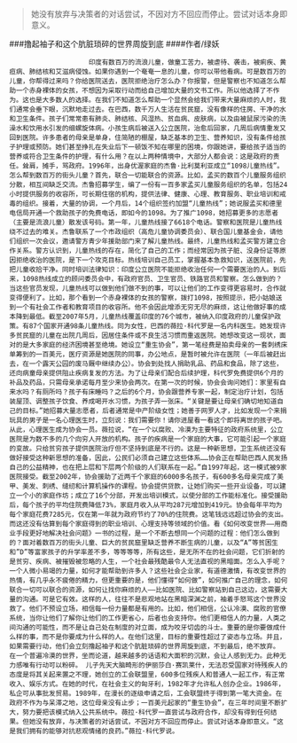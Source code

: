 > 她没有放弃与决策者的对话尝试，不因对方不回应而停止。尝试对话本身即意义。

###撸起袖子和这个肮脏琐碎的世界周旋到底
####作者/绿妖

						印度有数百万的流浪儿童，做童工苦力，被虐待、袭击，被痢疾、黄疸病、肺结核和艾滋病侵蚀。如果你遇到一个奄奄一息的儿童，你可以带他看病。可是数百万的儿童，你帮得过来吗？你给医院送去，医院拒绝治疗怎么办？你报警，但是警察也不知道怎么帮助一个赤身裸体的女孩，不想因为采取行动而给自己增加大量的文书工作。所以他选择了不作为。这也是大多数人的选择。在我们不知道怎么帮助一个显然会给我们带来大量麻烦的人时，我们通常会垂下眼，沉默地走过去。在巴西，数千万人生活在贫民窟，没有像样的住房、干净的水和卫生条件。孩子们常常患有肺炎、肺结核、风湿热、贫血病、皮肤病，以及由被鼠尿污染的洗澡水和饮用水引发的细螺旋体病。小孩生病后被送入公立医院，治愈后回家，几周后病情重发又回到医院。许多患者的母亲是单身，住简陋的棚屋，缺乏基本的卫生、营养知识，没有条件给孩子护理或预防。她们甚至挣扎在失业后下一顿饭不知在哪里的困境，你跟她讲，要给孩子适当的营养或符合卫生条件的护理，有什么用？在以上两种情境中，大部分人都会说：这是政府的责任。耸肩，摊手，骂政府。1996年，出身优渥家庭的杰鲁·比利莫利亚成立“1098儿童热线”。怎么帮到数百万的街头儿童？首先，联合一切能联合的资源。比如，孟买的数百个儿童服务组织分散，相互间缺乏交流。杰鲁招募学生，编了一份有一百多家孟买儿童服务组织的名单，包括24小时提供服务的收容所，可长期住宿的机构，提供法律、健康、心理、教育服务、职业培训和戒毒的组织。接着，大量的协调，一个月后，14个组织签约加盟“儿童热线”；她说服孟买和德里电信局开通一个救助孩子的免费电话，即如今的1098。为了推广1098，她招募更多的志愿者（主要是流浪儿童）散发该号码。第一年，儿童热线接了6618个电话。警察和医院是儿童热线绕不过去的难关。杰鲁联系了一个市政组织（高危儿童协调委员会）、联合国儿童基金会，请他们组织一次会议，邀请警方青少年援助部门来了解儿童热线。最终，儿童热线和孟买警方建立合作关系。警方认识到，儿童热线的存在，简化了自己的工作；而经常因为孩子脏、没身份证等原因拒绝收治的医院，是下一个攻克目标。热线培训自己员工，掌握基本急救知识，送医院前，先把儿童收拾干净。同时培训法律知识：印度公立医院不能拒绝收治任何一个需要医治的人。到后来，1098热线成立的顾问委员会中，有政府官员、卫生官员、铁路官员和警察。怎么做到的？当这些官员发现，儿童热线可以做到他们做不到的事，可以让他们的工作变得更容易时，合作就变得便利了。比如，那个看到一个赤身裸体的女孩的警察，拨打1098，按照提示，把小姑娘送到一个有社会工作者和教育项目的收容所。他不会因此增添无穷无尽的麻烦，这让他做好事的成本降到最低。截至2007年5月，儿童热线覆盖印度的76个城市，被纳入印度政府的儿童保护政策。有87个国家开通98条儿童热线。同为女性，巴西的薇拉·科代罗是一名内科医生。她发现许多贫民窟的儿童在出院几周后，因居住条件或不良生活习惯而重返医院。她想改变这一现状，面对的是大多家庭的经济困境甚至绝境。她设立“重生协会”，第一笔经费是拍卖母亲的一套刺绣床单筹到的一百美元，医疗资源是她医院的同事，办公地点，是暂时被允许在医院（一年后被赶出去，在一个露天公园的废马厩中继续办公）。协会到处找人捐助乳品、药品和食品，除了这些，还向病童母亲提供阻止疾病复发的方法。为了让母亲们配合后续护理，科代罗免费提供6个月的补品及药品，只需母亲承诺每月至少来协会两次。在第一次的时候，协会会询问她们：家里有自来水吗？有厕所吗？孩子有床睡吗？之后的6个月，协会跟营养专家一起，制定治疗计划，包括装屋顶、调整孩子饮食、养成喝开水习惯，为孩子弄一张床。“关键是要让母亲们确切地知道自己的目标。”她招募大量志愿者，后者通常是中产阶级女性；她善于网罗人才，比如发现一个来捐玩具的男子是一名心理医生时，立刻说：我们需要你！请你进屋看一看这个即将离世的孩子吧。从此，心理医生成为协会一员。薇拉说，“在一个以腐败、冷漠为主要特征的政府系统里，公立医院是为数不多的几个向穷人开放的机构。孩子的疾病是一个家庭的大事，它可能引起一个家庭的变故。只给贫穷孩子提供医院治疗但不坚持到底是不行的。这是一种新思想，卫生系统还没有做好接受这种新思想的准备，因此，公民们必须自己建立这些体系……协会正在帮助巴西人民发扬自己的公益精神，也在把上层和下层两个阶级的人们联系在一起。”自1997年起，这一模式被9家医院接受。截至2002年，协会援助了近两千个家庭的6000多名孩子，有600多名母亲完成了美甲、美发、刺绣、缝纫和计算机操作的课程。协会提供贷款，让她们购买一些开业设备，可以建立一个小的家庭作坊；成立了16个分部，开发出培训模式，以使分部的工作能标准化。接受援助后，每个孩子的平均住院费降低73%，家庭月收入从平均287元增加到419元。协会每年平均为每个家庭花费7285元，仅在第一年就为政府节约了70%的住院费。这笔钱远远超过协会的支出。而这还没有估算到每个家庭得到的职业培训、心理支持等领域的价值。看《如何改变世界——用商业手段更好地解决社会问题》一书的过程，是一个不断去想同一个问题的过程：他们怎么做到的？面对着数百万的街头儿童、巨大的贫民窟里缺乏营养不断生病的儿童，以及“A”等贫困生和”D”等富家孩子的升学率差不多，等等等等，所有这些，是无所不在的社会问题，它们折射的是贫穷、疾病、被摧毁被忽略的人生，一个社会最残酷最令人无法直视的黑暗面。怎么入手呢？一个人微小易竭的力量，如何才能帮助到许多人？这些社会企业家，有道德激情，有改变世界的热情，有几乎永不疲倦的精力，但更重要的是，他们懂得“如何做”，如何推广自己的理念，如何联合一切可以联合的资源，如何让找你麻烦的人——比如医院、比如警察站到自己这边，这需要大量的沟通。可是它有效。这样的人，往往不是悲观地站在黑暗深渊之前，袖着手怒骂这个世界没救了。他们不预设立场，相信每一份力量都是有用的。比如，他们相信，公认冷漠、腐败的官僚系统，当你让他们了解你让他们的工作更省心，后者也会支持你。他们更相信人的力量，人类之间沟通的可能性，而不是让自己处在制度的对立面，成为咬牙切齿的斗士。重要的是你要做成什么样的事，而不是你要成为什么样的人。在他们这里，目标的重要性超过了姿态与立场。并且，如果需要行动，他们会立刻撸起袖子和这个肮脏琐碎的世界周旋到底，不到最后，绝不放弃。 在一个普遍冷漠的世界，坐而论道，越来越多的话语和大面积的沉默，会让人感到无力。此种无力感唯有行动可以粉碎。 儿子先天大脑畸形的伊丽莎白·赛凯莱什，无法忍受国家对待残疾人的态度是将其关起来置之不理，她创立的工会联盟里，600多位残疾人和普通人一起工作，有正常收入、娱乐方式。在她的时代，在社会主义的匈牙利，1982年才允许私人创办企业。1986年，私企可从事批发贸易。1989年，在漫长的逐级申请之后，工会联盟终于得到第一笔大资金。在政府不作为与呆滞之地，这位母亲没有止步；一百美元起家的“重生协会”，在三年时间里不断扩大，努力要把该模式纳入公共系统中。薇拉·科代罗一直尝试与政府合作，却没有得到任何结果。但她没有放弃，与决策者的对话尝试，不因对方不回应而停止。尝试对话本身即意义。“这是我们拥有的能够对抗悲观情绪的良药。”薇拉·科代罗说。			  		